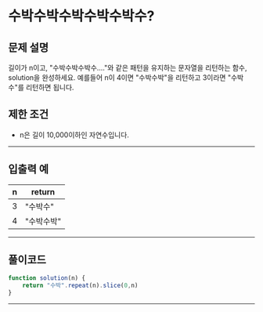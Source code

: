 # 수박수박수박수박수박수?

## 문제 설명
길이가 n이고, "수박수박수박수...."와 같은 패턴을 유지하는 문자열을 리턴하는 함수, solution을 완성하세요. 예를들어 n이 4이면 "수박수박"을 리턴하고 3이라면 "수박수"를 리턴하면 됩니다.

## 제한 조건
- n은 길이 10,000이하인 자연수입니다.

---

## 입출력 예
|n|return|
|---|---|
|3|"수박수"|
|4|"수박수박"|

---

## 풀이코드
```js
function solution(n) {
    return "수박".repeat(n).slice(0,n)
}
```

---